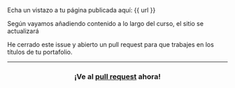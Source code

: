 Echa un vistazo a tu página publicada aquí: {{ url }}

Según vayamos añadiendo contenido a lo largo del curso, el sitio se actualizará

He cerrado este issue y abierto un pull request para que trabajes en los títulos de tu portafolio.

<hr>
<h3 align="center">¡Ve al <a href="{{ prUrl }}">pull request</a> ahora!</h3>
